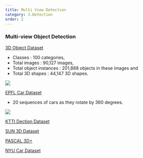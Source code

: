 ```yaml
---
title: Multi View Detection
category: 3.Detection
order: 2
---
```


### Multi-view Object Detection

[3D Object Dataset](https://cvgl.stanford.edu/resources.html)

- Classes : 100 categories,
- Total images : 90,127 images, 
- Total object instances : 201,888 objects in these images and 
- Total 3D shapes : 44,147 3D shapes.


<img class="zoom" src="https://cvgl.stanford.edu/projects/objectnet3d/ObjectNet3D.png" >



[EPFL Car Dataset](https://www.epfl.ch/labs/cvlab/data/data-pose-index-php/)

- 20 sequences of cars as they rotate by 360 degrees.

<img class="zoom" src="https://www.epfl.ch/labs/cvlab/wp-content/uploads/2018/08/thumb_02.jpg" >



[KTTI Dection Dataset](http://www.cvlibs.net/datasets/kitti/eval_object.php)






[SUN 3D Dataset](http://sun3d.cs.princeton.edu/)

[PASCAL 3D+](https://cvgl.stanford.edu/projects/pascal3d.html)

[NYU Car Dataset](http://nyc3d.cs.cornell.edu/)
